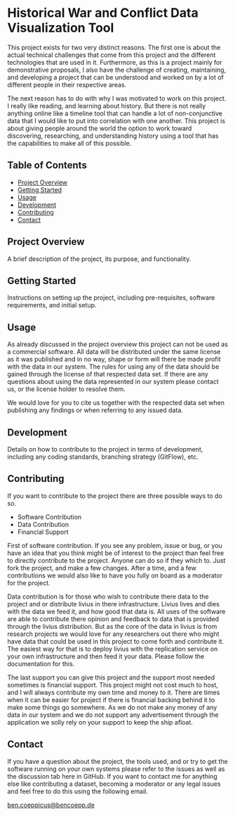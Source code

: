 # Historical War and Conflict Data Visualization Tool

This project exists for two very distinct reasons. The first one is about the actual technical challenges that come from
this project and the different technologies that are used in it. Furthermore, as this is a project mainly for
demonstrative proposals, I also have the challenge of creating, maintaining, and developing a project that can be
understood and worked on by a lot of different people in their respective areas.

The next reason has to do with why I was motivated to work on this project. I really like reading, and learning about
history. But there is not really anything online like a timeline tool that can handle a lot of non-conjunctive data that
I would like to put into correlation with one another. This project is about giving people around the world the option
to work toward discovering, researching, and understanding history using a tool that has the capabilities to make all of
this possible.

## Table of Contents

- [Project Overview](#project-overview)
- [Getting Started](#getting-started)
- [Usage](#usage)
- [Development](#development)
- [Contributing](#contributing)
- [Contact](#contact)

## Project Overview

A brief description of the project, its purpose, and functionality.

## Getting Started

Instructions on setting up the project, including pre-requisites, software requirements, and initial setup.

## Usage

As already discussed in the project overview this project can not be used as a commercial software. All data will be 
distributed under the same license as it was published and in no way, shape or form will there be made profit with the data
in our system. The rules for using any of the data should be gained through the license of that respected data set. If 
there are any questions about using the data represented in our system please contact us, or the license holder to resolve
them. 

We would love for you to cite us together with the respected data set when publishing any findings or when referring to 
any issued data.

## Development

Details on how to contribute to the project in terms of development, including any coding standards, branching strategy (GitFlow), etc.

## Contributing

If you want to contribute to the project there are three possible ways to do so.

- Software Contribution
- Data Contribution 
- Financial Support

First of software contribution. If you see any problem, issue or bug, or you have an idea that you think might be
of interest to the project than feel free to directly contribute to the project. Anyone can do so if they which to. Just
fork the project, and make a few changes. After a time, and a few contributions we would also like to have you fully on 
board as a moderator for the project. 

Data contribution is for those who wish to contribute there data to the project and or distribute livius in there infrastructure.
Livius lives and dies with the data we feed it, and how good that data is. All uses of the software are able to contribute 
there opinion and feedback to data that is provided through the livius distribution. But as the core of the data in livius
is from research projects we would love for any researchers out there who might have data that could be used in this 
project to come forth and contribute it. The easiest way for that is to deploy livius with the replication service on
your own infrastructure and then feed it your data. Please follow the documentation for this.

The last support you can give this project and the support most needed sometimes is financial support. This project might
not cost much to host, and I will always contribute my own time and money to it. There are times when it can be easier 
for project if there is financial backing behind it to make some things go somewhere. As we do not make any money of any 
data in our system and we do not support any advertisement through the application we solly rely on your support to keep
the ship afloat. 

## Contact

If you have a question about the project, the tools used, and or try to get the software running on your own systems
please refer to the issues as well as the discussion tab here in GitHub. If you want to contact me for anything else like
contributing a dataset, becoming a moderator or any legal issues and feel free to do this using the following email.

ben.coeppicus@bencoepp.de